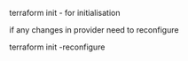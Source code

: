 terraform init - for initialisation

if any changes in provider need to reconfigure

terraform init -reconfigure

